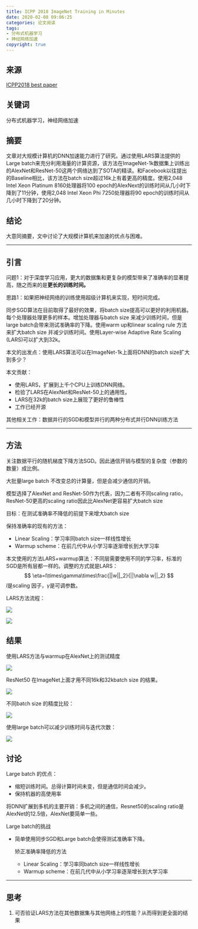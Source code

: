 ```yaml
---
title: ICPP 2018 ImageNet Training in Minutes 
date: 2020-02-08 09:06:25
categories: 论文阅读
tags:
- 分布式机器学习
- 神经网络加速
copyright: true
---
```


## 来源

 [ICPP2018 best paper](<https://dl.acm.org/doi/abs/10.1145/3225058.3225069> )

## 关键词

分布式机器学习，神经网络加速

## 摘要

文章对大规模计算机的DNN加速能力进行了研究。通过使用LARS算法提供的Large batch来充分利用海量的计算资源，该方法在ImageNet-1k数据集上训练出的AlexNet和ResNet-50这两个网络达到了SOTA的精读。和Facebook以往提出的Baseline相比，该方法在batch size超过16k上有着更高的精度。使用2,048 Intel Xeon Platinum 8160处理器将100 epoch的AlexNext的训练时间从几小时下降到了11分钟，使用2,048 Intel Xeon Phi 7250处理器将90 epoch的训练时间从几小时下降到了20分钟。

<!--more-->

## 结论

大意同摘要，文中讨论了大规模计算机来加速的优点与困难。

------

## 引言

问题1：对于深度学习应用，更大的数据集和更复杂的模型带来了准确率的显著提高，随之而来的是**更长的训练时间。**

思路1：如果把神经网络的训练使用超级计算机来实现，短时间完成。

同步SGD算法在目前取得了最好的效果，将batch size提高可以更好的利用机器。每个处理器处理更多的样本。增加处理器与batch size 来减少训练时间，但是large batch会带来测试准确率的下降。使用warm up和linear scaling rule 方法来扩大batch size 并减少训练时间。使用Layer-wise Adaptive Rate Scaling (LARS)可以扩大到32k。

本文的出发点：使用LARS算法可以在ImageNet-1k上面将DNN的batch size扩大到多少？

本文贡献：

- 使用LARS，扩展到上千个CPU上训练DNN网络。
- 检验了LARS在AlexNet和ResNet-50上的通用性。
- LARS在32k的batch size上展现了更好的鲁棒性
- 工作已经开源

其他相关工作：数据并行的SGD和模型并行的两种分布式并行DNN训练方法

------

## 方法

关注数据平行的随机梯度下降方法SGD。因此通信开销与模型的复杂度（参数的数量）成比例。

大批量large batch 不改变总的计算量，但是会减少通信的开销。

模型选择了AlexNet and ResNet-50作为代表，因为二者有不同scaling ratio，ResNet-50更高的scaling ratio因此比AlexNet更容易扩大batch size

目标：在测试准确率不降低的前提下来增大batch size

保持准确率的现有的方法：

- Linear Scaling：学习率同batch size一样线性增长
- Warmup scheme：在前几代中从小学习率逐渐增长到大学习率

本文使用的方法LARS+warmup算法：不同层需要使用不同的学习率，标准的SGD是所有层都一样的。调整的方式就是LARS：
$$
\eta=l\times\gamma\times\frac{||w||_2}{||\nabla w||_2}
$$
$l$是scaling 因子，$\gamma$是可调参数。

LARS方法流程：

![](https://res.cloudinary.com/bravey/image/upload/v1581581809/blog/paper/LARS1.jpg)

![](https://res.cloudinary.com/bravey/image/upload/v1581581804/blog/paper/lars2.jpg)

## 结果

使用LARS方法与warmup在AlexNet上的测试精度

![](https://res.cloudinary.com/bravey/image/upload/v1581581802/blog/paper/result1.jpg)

ResNet50 在ImageNet上面才用不同16k和32kbatch size 的结果。

![](https://res.cloudinary.com/bravey/image/upload/v1581581802/blog/paper/figure3.jpg)

不同batch size 的精度比较：

![](https://res.cloudinary.com/bravey/image/upload/v1581581845/blog/paper/figure4.jpg)

使用large batch可以减少训练时间与迭代次数：

![](https://res.cloudinary.com/bravey/image/upload/v1581581802/blog/paper/fig78.jpg)

## 讨论

Large batch 的优点：

- 缩短训练时间。总得计算时间未变，但是通信时间会减少。
- 保持机器的高使用率

将DNN扩展到多机的主要开销：多机之间的通信，Resnet50的scaling ratio是AlexNet的12.5倍，AlexNet要简单一些。

Large batch的挑战

- 简单使用同步SGD和Large batch会使得测试准确率下降。

  矫正准确率降低的方法

  - Linear Scaling：学习率同batch size一样线性增长
  - Warmup scheme：在前几代中从小学习率逐渐增长到大学习率

----

## 思考

1. 可否验证LARS方法在其他数据集与其他网络上的性能？从而得到更全面的结果